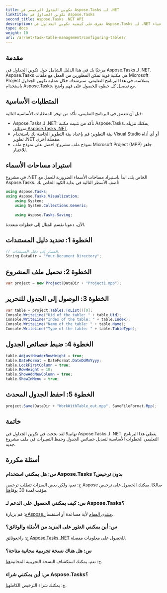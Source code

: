 ```yaml
---
title: تكوين الجدول الرئيسي في Aspose.Tasks لـ .NET
linktitle: تكوين الجداول في Aspose.Tasks
second_title: Aspose.Tasks .NET API
description: تعرف على كيفية تكوين الجداول في Aspose.Tasks لـ .NET باستخدام هذا الدليل التفصيلي خطوة بخطوة. تعزيز تجربة إدارة المشروع الخاص بك دون عناء.
type: docs
weight: 10
url: /ar/net/task-table-management/configuring-tables/
---
```

## مقدمة
مرحبًا بك في هذا الدليل الشامل حول تكوين الجداول في Aspose.Tasks لـ .NET. Aspose.Tasks هي مكتبة قوية تمكن المطورين من العمل مع ملفات Microsoft Project بسلاسة. في هذا البرنامج التعليمي، سنرشدك خلال عملية تكوين الجداول باستخدام Aspose.Tasks، مع تفصيل كل خطوة للحصول على فهم واضح.
## المتطلبات الأساسية
قبل أن نتعمق في البرنامج التعليمي، تأكد من توفر المتطلبات الأساسية التالية:
- Aspose.Tasks لـ .NET: تأكد من تثبيت مكتبة Aspose.Tasks. يمكنك تنزيله من[وثائق Aspose.Tasks .NET](https://reference.aspose.com/tasks/net/).
- بيئة التطوير: قم بإعداد بيئة التطوير الخاصة بك باستخدام Visual Studio أو أي أداة تطوير .NET مفضلة أخرى.
- نموذج ملف مشروع: احصل على نموذج ملف Microsoft Project (MPP) جاهز للاختبار.
## استيراد مساحات الأسماء
في مشروع .NET الخاص بك، ابدأ باستيراد مساحات الأسماء الضرورية للعمل مع Aspose.Tasks. أضف الأسطر التالية في بداية الكود الخاص بك:
```csharp
using Aspose.Tasks;
using Aspose.Tasks.Visualization;
    using System;
    using System.Collections.Generic;
    
    using Aspose.Tasks.Saving;
```
الآن، دعونا نقسم المثال إلى خطوات متعددة.
## الخطوة 1: تحديد دليل المستندات
```csharp
// المسار إلى دليل المستندات.
String DataDir = "Your Document Directory";
```
## الخطوة 2: تحميل ملف المشروع
```csharp
var project = new Project(DataDir + "Project1.mpp");
```
## الخطوة 3: الوصول إلى الجدول للتحرير
```csharp
var table = project.Tables.ToList()[0];
Console.WriteLine("Uid of the table: " + table.Uid);
Console.WriteLine("Index of the table: " + table.Index);
Console.WriteLine("Name of the table: " + table.Name);
Console.WriteLine("Type of the table: " + table.TableType);
```
## الخطوة 4: ضبط خصائص الجدول
```csharp
table.AdjustHeaderRowHeight = true;
table.DateFormat = DateFormat.DateDdMmYyyy;
table.LockFirstColumn = true;
table.RowHeight = 10;
table.ShowAddNewColumn = true;
table.ShowInMenu = true;
```
## الخطوة 5: احفظ الجدول المحدث
```csharp
project.Save(DataDir + "WorkWithTable_out.mpp", SaveFileFormat.Mpp);
```
## خاتمة
تهانينا! لقد نجحت في تكوين الجداول في Aspose.Tasks لـ .NET. يغطي هذا البرنامج التعليمي الخطوات الأساسية لتعديل خصائص الجدول وحفظ التغييرات في ملف مشروع جديد.
## أسئلة مكررة
### س: هل يمكنني استخدام Aspose.Tasks بدون ترخيص؟
 ج: نعم، ولكن بعض الميزات تتطلب ترخيص Aspose صالحًا. يمكنك الحصول على ترخيص مؤقت لمدة 30 يومًا[هنا](https://purchase.aspose.com/temporary-license/).
### س: كيف يمكنني الحصول على الدعم لـ Aspose.Tasks؟
 ج: قم بزيارة[Aspose.منتدى المهام](https://forum.aspose.com/c/tasks/15) لأية مساعدة أو استفسار.
### س: أين يمكنني العثور على المزيد من الأمثلة والوثائق؟
 ج: راجع[وثائق Aspose.Tasks .NET](https://reference.aspose.com/tasks/net/) للحصول على معلومات مفصلة.
### س: هل هناك نسخة تجريبية مجانية متاحة؟
 ج: نعم، يمكنك استكشاف النسخة التجريبية المجانية[هنا](https://releases.aspose.com/).
### س: أين يمكنني شراء Aspose.Tasks؟
 ج: يمكنك شراء الترخيص الكامل[هنا](https://purchase.aspose.com/buy).